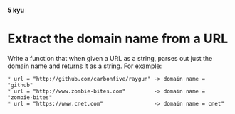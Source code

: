 **5 kyu**

# Extract the domain name from a URL

Write a function that when given a URL as a string, parses out just the domain name and returns it as a string. For example:
```shell script
* url = "http://github.com/carbonfive/raygun" -> domain name = "github"
* url = "http://www.zombie-bites.com"         -> domain name = "zombie-bites"
* url = "https://www.cnet.com"                -> domain name = cnet"
```